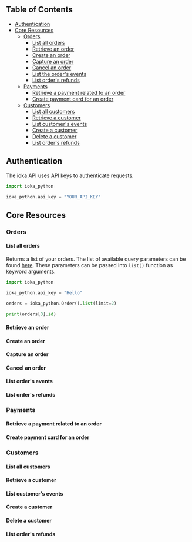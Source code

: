 ## Table of Contents
- [Authentication](#authentication)
- [Core Resources](#core-resources)
  * [Orders](#orders)
    + [List all orders](#list-all-orders)
    + [Retrieve an order](#retrieve-an-order)
    + [Create an order](#create-an-order)
    + [Capture an order](#capture-an-order)
    + [Cancel an order](#cancel-an-order)
    + [List the order's events](#list-the-order-s-events)
    + [List order's refunds](#list-order-s-refunds)
  * [Payments](#payments)
    + [Retrieve a payment related to an order](#retrieve-a-payment-related-to-an-order)
    + [Create payment card for an order](#create-payment-card-for-an-order)
  * [Customers](#customers)
    + [List all customers](#list-all-customers)
    + [Retrieve a customer](#retrieve-a-customer)
    + [List customer's events](#list-customer-s-events)
    + [Create a customer](#create-a-customer)
    + [Delete a customer](#delete-a-customer)
    + [List order's refunds](#list-order-s-refunds-1)

## Authentication

The ioka API uses API keys to authenticate requests.

```python
import ioka_python

ioka_python.api_key = "YOUR_API_KEY"
```

## Core Resources

### Orders

#### List all orders

Returns a list of your orders. The list of available query parameters can be
found [here](https://ioka.kz/docs_v2.html#tag/orders/operation/GetOrders).
These parameters can be passed into `list()` function as keyword arguments.

```python
import ioka_python

ioka_python.api_key = "Hello"

orders = ioka_python.Order().list(limit=2)

print(orders[0].id)
```

#### Retrieve an order

#### Create an order

#### Capture an order

#### Cancel an order

#### List order's events

#### List order's refunds

### Payments

#### Retrieve a payment related to an order

#### Create payment card for an order

### Customers

#### List all customers

#### Retrieve a customer

#### List customer's events

#### Create a customer

#### Delete a customer

#### List order's refunds

